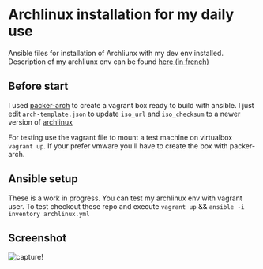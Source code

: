 Archlinux installation for my daily use
=======================================

Ansible files for installation of Archliunx with my dev env installed.
Description of my archliunx env can be found [here (in french)][1]

Before start
------------

I used [packer-arch][2] to create a vagrant box ready to build with ansible.
I just edit `arch-template.json` to update `iso_url` and `iso_checksum` to a newer version of [archlinux][3]

For testing use the vagrant file to mount a test machine on virtualbox `vagrant up`. If your prefer vmware you'll have to create the box with packer-arch.


Ansible setup
-------------

These is a work in progress. You can test my archlinux env with vagrant user.
To test checkout these repo and execute `vagrant up` && `ansible -i inventory archlinux.yml`


Screenshot
----------

![capture](https://github.com/tyjak/ansible-archlinux/blob/master/archeevbox.png)!


[1]: http://tyjak.github.io/Archlinux.html
[2]: https://github.com/elasticdog/packer-arch
[3]: https://mirrors.kernel.org/archlinux/iso/
